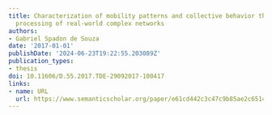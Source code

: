 ```yaml
---
title: Characterization of mobility patterns and collective behavior through the analytical
  processing of real-world complex networks
authors:
- Gabriel Spadon de Souza
date: '2017-01-01'
publishDate: '2024-06-23T19:22:55.203089Z'
publication_types:
- thesis
doi: 10.11606/D.55.2017.TDE-29092017-100417
links:
- name: URL
  url: https://www.semanticscholar.org/paper/e61cd442c3c47c9b85ae2c65140c3542429a4968
---
```


